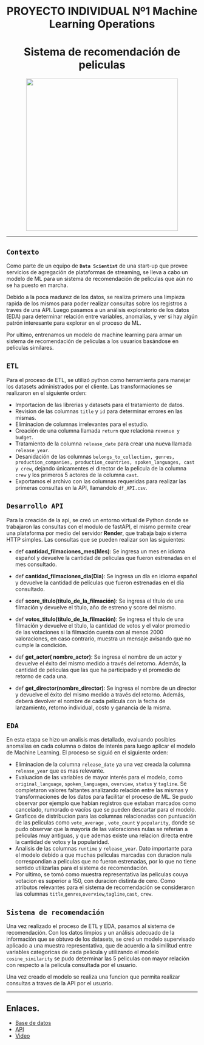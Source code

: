 <h1 align='center'>
 <b>PROYECTO INDIVIDUAL Nº1 Machine Learning Operations </b>
</h1>
 
# <h1 align="center">**Sistema de recomendación de peliculas**</h1>

<p align='center'>
<img src = 'https://www.fundaciontelefonica.com/wp-content/uploads/2022/08/Machine-Learning-2560x950-1.jpg' height = 400>
<p>

---

## `Contexto`

Como parte de un equipo de  **`Data Scientist`** de una start-up que provee servicios de agregación de plataformas de streaming, se lleva a cabo un modelo de ML para un sistema de recomendación de peliculas que aún no se ha puesto en marcha. 

Debido a la poca madurez de los datos, se realiza primero una limpieza rapida de los mismos para poder realizar consultas sobre los registros a traves de una API. Luego pasamos a un análisis exploratorio de los datos (EDA) para determinar relación entre variables, anomalías, y ver si hay algún patrón interesante para explorar en el proceso de ML.

Por ultimo, entrenamos un modelo de machine learning para armar un sistema de recomendación de películas a los usuarios basándose en películas similares.


## `ETL`

Para el proceso de ETL, se utilizó python como herramienta para manejar los datasets administrados por el cliente. Las transformaciones se realizaron en el siguiente orden:
  - Importacion de las librerias y datasets para el tratamiento de datos.
  - Revision de las columnas `title` y `id` para determinar errores en las mismas.
  - Eliminacion de columnas irrelevantes para el estudio.
  - Creación de una columna llamada `return` que relaciona `revenue y budget`. 
  - Tratamiento de la columna `release_date` para crear una nueva llamada `release_year`.
  - Desanidación de las columnas `belongs_to_collection, genres, production_companies, production_countries, spoken_languages, cast y crew`, dejando únicamentes el director de la pelicula de la columna `crew` y los primeros 5 actores de la columna `cast`. 
  - Exportamos el archivo con las columnas requeridas para realizar las primeras consultas en la API, llamandolo `df_API.csv`.
    

## `Desarrollo API`

Para la creación de la api, se creó un entorno virtual de Python donde se trabajaron las consultas con el modulo de fastAPI, el mismo permite crear una plataforma por medio del servidor **Render**, que trabaja bajo sistema HTTP simples. Las consultas que se pueden realizar son las siguientes: 

- def **cantidad_filmaciones_mes(Mes)**:
    Se ingresa un mes en idioma español y devuelve la cantidad de películas que fueron estrenadas en el mes consultado.

- def **cantidad_filmaciones_dia(Dia)**:
    Se ingresa un día en idioma español y devuelve la cantidad de películas que fueron estrenadas en el día consultado.

- def **score_titulo(titulo_de_la_filmación)**:
    Se ingresa el título de una filmación y devuelve el título, año de estreno y score del mismo.

- def **votos_titulo(titulo_de_la_filmación)**:
    Se ingresa el título de una filmación y devuelve el título, la cantidad de votos y el valor promedio de las votaciones si la filmación cuenta con al menos 2000 valoraciones, en caso contrario, muestra un mensaje avisando que no cumple la condición.

- def **get_actor( nombre_actor)**:
    Se ingresa el nombre de un actor y devuelve el éxito del mismo medido a través del retorno. Además, la cantidad de películas que las que ha participado y el promedio de retorno de cada una.

- def **get_director(nombre_director)**:
    Se ingresa el nombre de un director y devuelve el éxito del mismo medido a través del retorno. Además, deberá devolver el nombre de cada película con la fecha de lanzamiento, retorno individual, costo y ganancia de la misma.


## `EDA`

En esta etapa se hizo un analisis mas detallado, evaluando posibles anomalías en cada columna o datos de interés para luego aplicar el modelo de Machine Learning. El proceso se siguió en el siguiente orden:
- Eliminacion de la columna `release_date` ya una vez creada la columna `release_year` que es mas relevante.
- Evaluacion de las variables de mayor interés para el modelo, como `original_language`, `spoken_languages`, `overview`, `status` y `tagline`. Se completaron valores faltantes analizando relación entre las mismas y transformaciones de los datos para facilitar el proceso de ML. Se pudo observar por ejemplo que habían registros que estaban marcados como cancelado, rumorado o vacíos que se pueden descartar para el modelo.
- Graficos de distribucion para las columnas relacionadas con puntuación de las peliculas como `vote_average` , `vote_count` y `popularity`, donde se pudo observar que la mayoria de las valoraciones nulas se referian a peliculas muy antiguas, y que ademas existe una relacion directa entre la cantidad de votos y la popularidad. 
-  Analisis de las columnas `runtime` y `release_year`. Dato importante para el modelo debido a que muchas peliculas marcadas con duracion nula correspondian a peliculas que no fueron estrenadas, por lo que no tiene sentido utilizarlas para el sistema de recomendación.
- Por ultimo, se tomó como muestra representativa las peliculas couya votacion es superior a 150, con duracion distinta de cero. Como atributos relevantes para el sistema de recomendación se consideraron las columnas `title`,`genres`,`overview`,`tagline`,`cast`, `crew`.


## `Sistema de recomendación`

Una vez realizado el proceso de ETL y EDA, pasamos al sistema de recomendación. Con los datos limpios y un análisis adecuado de la información que se obtuvo de los datasets, se creó un modelo supervisado aplicado a una muestra representativa, que de acuerdo a la similitud entre variables categoricas de cada pelicula y utilizando el modelo `cosine_similarity` se pudo determinar las 5 peliculas con mayor relación con respecto a la película consultada por el usuario.

Una vez creado el modelo se realiza una funcion que permita realizar consultas a traves de la API por el usuario.
  
---
## Enlaces. 

- [Base de datos](https://drive.google.com/drive/folders/1TNTiiR4iUpjESXhZxgfBVi2hwYy9nLOI?usp=sharing) <br>
- [API](https://movies-services.onrender.com/docs)
- [Video](https://youtu.be/k7bFVW58ENw)
